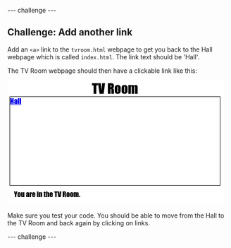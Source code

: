 \--- challenge \---

## Challenge: Add another link

Add an `<a>` link to the `tvroom.html` webpage to get you back to the Hall webpage which is called `index.html`. The link text should be 'Hall'.

The TV Room webpage should then have a clickable link like this:

![スクリーンショット](images/rooms-hall-link.png)

Make sure you test your code. You should be able to move from the Hall to the TV Room and back again by clicking on links.

\--- challenge \---